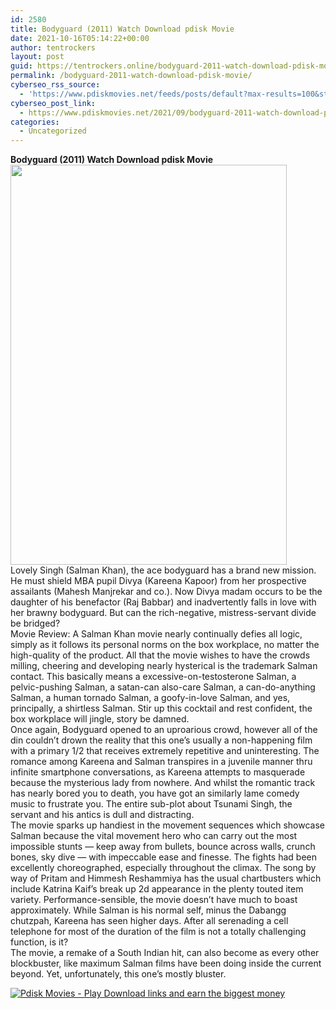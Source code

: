 ```yaml
---
id: 2580
title: Bodyguard (2011) Watch Download pdisk Movie
date: 2021-10-16T05:14:22+00:00
author: tentrockers
layout: post
guid: https://tentrockers.online/bodyguard-2011-watch-download-pdisk-movie/
permalink: /bodyguard-2011-watch-download-pdisk-movie/
cyberseo_rss_source:
  - 'https://www.pdiskmovies.net/feeds/posts/default?max-results=100&start-index=401'
cyberseo_post_link:
  - https://www.pdiskmovies.net/2021/09/bodyguard-2011-watch-download-pdisk.html
categories:
  - Uncategorized
---
```

<div class="separator">
  <span><b>Bodyguard (2011) Watch Download pdisk Movie</b></span>
</div>

<div class="separator">
  <a href="https://1.bp.blogspot.com/-wR3XEQNjqGY/YUQ_DF9BczI/AAAAAAAAAL0/2uWc77Eaddsz0g-bmbYEjePwl2Fn9_wkgCLcBGAsYHQ/s1500/dvsd.jpg" imageanchor="1"><img loading="lazy" border="0" data-original-height="1500" data-original-width="1036" height="640" src="https://1.bp.blogspot.com/-wR3XEQNjqGY/YUQ_DF9BczI/AAAAAAAAAL0/2uWc77Eaddsz0g-bmbYEjePwl2Fn9_wkgCLcBGAsYHQ/w442-h640/dvsd.jpg" width="442" /></a>
</div>



<div>
  <div>
    <span>Lovely Singh (Salman Khan), the ace bodyguard has a brand new mission. He must shield MBA pupil Divya (Kareena Kapoor) from her prospective assailants (Mahesh Manjrekar and co.). Now Divya madam occurs to be the daughter of his benefactor (Raj Babbar) and inadvertently falls in love with her brawny bodyguard. But can the rich-negative, mistress-servant divide be bridged?</span>
  </div>
  
  <div>
    <span>Movie Review: A Salman Khan movie nearly continually defies all logic, simply as it follows its personal norms on the box workplace, no matter the high-quality of the product. All that the movie wishes to have the crowds milling, cheering and developing nearly hysterical is the trademark Salman contact. This basically means a excessive-on-testosterone Salman, a pelvic-pushing Salman, a satan-can also-care Salman, a can-do-anything Salman, a human tornado Salman, a goofy-in-love Salman, and yes, principally, a shirtless Salman. Stir up this cocktail and rest confident, the box workplace will jingle, story be damned.</span>
  </div>
  
  <div>
    <span>Once again, Bodyguard opened to an uproarious crowd, however all of the din couldn&#8217;t drown the reality that this one&#8217;s usually a non-happening film with a primary 1/2 that receives extremely repetitive and uninteresting. The romance among Kareena and Salman transpires in a juvenile manner thru infinite smartphone conversations, as Kareena attempts to masquerade because the mysterious lady from nowhere. And whilst the romantic track has nearly bored you to death, you have got an similarly lame comedy music to frustrate you. The entire sub-plot about Tsunami Singh, the servant and his antics is dull and distracting.</span>
  </div>
  
  <div>
    <span>The movie sparks up handiest in the movement sequences which showcase Salman because the vital movement hero who can carry out the most impossible stunts &#8212; keep away from bullets, bounce across walls, crunch bones, sky dive &#8212; with impeccable ease and finesse. The fights had been excellently choreographed, especially throughout the climax. The song by way of Pritam and Himmesh Reshammiya has the usual chartbusters which include Katrina Kaif&#8217;s break up 2d appearance in the plenty touted item variety. Performance-sensible, the movie doesn&#8217;t have much to boast approximately. While Salman is his normal self, minus the Dabangg chutzpah, Kareena has seen higher days. After all serenading a cell telephone for most of the duration of the film is not a totally challenging function, is it?</span>
  </div>
  
  <div>
    <span>The movie, a remake of a South Indian hit, can also become as every other blockbuster, like maximum Salman films have been doing inside the current beyond. Yet, unfortunately, this one&#8217;s mostly bluster.</span>
  </div>
</div>

[![](https://1.bp.blogspot.com/-KJZYdQTn3nw/YS8VdIdXMyI/AAAAAAAAaw4/BR8dsGkpxw0T8C_4G4ALfMA7cP79KN3kwCLcBGAsYHQ/w400-h58/play_download_buttuons-removebg-preview.png "Pdisk Movies - Play Download links and earn the biggest money")](https://pdisklink.com/1/bnYybDYxMDAzNG9z?dn=1)